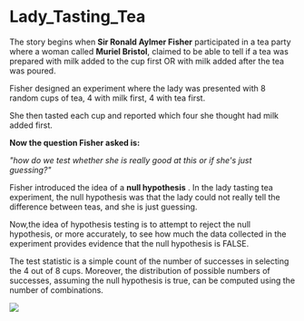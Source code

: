 # Lady_Tasting_Tea

The story begins when **Sir Ronald Aylmer Fisher** participated in a tea party where a woman called **Muriel Bristol**, claimed to be able to tell if a tea was prepared with milk added to the cup first OR with milk added after the tea was poured.  

Fisher designed an experiment where the lady was presented with 8 random cups of tea, 4 with milk first, 4 with tea first.  

She then tasted each cup and reported which four she thought had milk added first.  

**Now the question Fisher asked is:** 

*"how do we test whether she is really good at this or if she's just guessing?"*  

Fisher introduced the idea of a **null hypothesis** . In the lady tasting tea experiment, the null hypothesis was that the lady could not really tell the difference between teas, and she is just guessing.  

Now,the idea of hypothesis testing is to attempt to reject the null hypothesis, or more accurately, to see how much the data collected in the experiment provides evidence that the null hypothesis is FALSE.  

The test statistic is a simple count of the number of successes in selecting the 4 out of 8 cups. Moreover, the distribution of possible numbers of successes, assuming the null hypothesis is true, can be computed using the number of combinations.

![](https://upload.wikimedia.org/wikipedia/commons/a/aa/Youngronaldfisher2.JPG)
